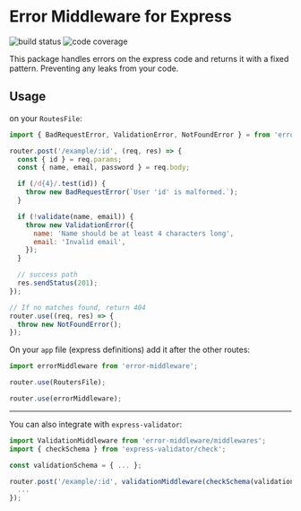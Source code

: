 # Error Middleware for Express
![build status](https://img.shields.io/circleci/project/github/gabrielsiedler/express-error-handler.svg "Build status")
![code coverage](https://coveralls.io/repos/github/gabrielsiedler/express-error-handler/badge.svg?branch=master "Code Coverage")

This package handles errors on the express code and returns it with a fixed pattern. Preventing any leaks from your code.

## Usage

on your `RoutesFile`:
```js
import { BadRequestError, ValidationError, NotFoundError } = from 'error-middleware/errors';

router.post('/example/:id', (req, res) => {
  const { id } = req.params;
  const { name, email, password } = req.body;

  if (/d{4}/.test(id)) {
    throw new BadRequestError(`User 'id' is malformed.`);
  }

  if (!validate(name, email)) {
    throw new ValidationError({
      name: 'Name should be at least 4 characters long',
      email: 'Invalid email',
    });
  }

  // success path
  res.sendStatus(201);
});

// If no matches found, return 404
router.use((req, res) => {
  throw new NotFoundError();
});
```

On your `app` file (express definitions) add it after the other routes:
```js
import errorMiddleware from 'error-middleware';

router.use(RoutersFile);

router.use(errorMiddleware);
```

---

You can also integrate with `express-validator`:
```js
import ValidationMiddleware from 'error-middleware/middlewares';
import { checkSchema } from 'express-validator/check';

const validationSchema = { ... };

router.post('/example/:id', validationMiddleware(checkSchema(validationSchema)), (req, res) => {
  ...
});

```
